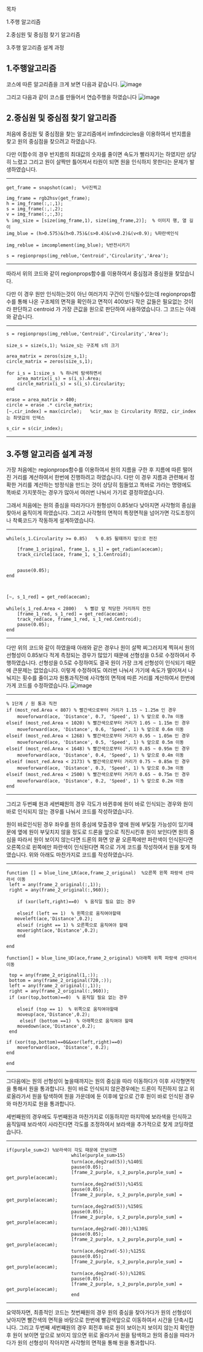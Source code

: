 목차

1.주행 알고리즘

2.중심원 및 중심점 찾기 알고리즘

3.주행 알고리즘 설계 과정



1.주행알고리즘
------------------------------------------------------------------------------------------
코스에 따른 알고리즘을 크게 보면 다음과 같습니다.
![image](https://user-images.githubusercontent.com/103105656/178724592-aa1250bb-ab51-4872-b4be-5021a8dafbb5.png)


그리고 다음과 같이 코스를 만들어서 연습주행을 하였습니다
![image](https://user-images.githubusercontent.com/103105656/178649621-70f1fab8-8d1e-4228-930e-3f284c48a803.png)

2.중심원 및 중심점 찾기 알고리즘
------------------------------------------------------------------------------------------
처음에 중심원 및 중심점을 찾는 알고리즘에서 imfindcircles을 이용하여서 반지름을 찾고 원의 중심점을 찾으려고 하였습니다.

다만 이함수의 경우 반지름의 최대값의 숫자를 줄이면 속도가 빨라지기는 하였지만 상당히 느렸고 그리고
원이 살짝만 틀어져서 타원이 되면 원을 인식하지 못한다는 문제가 발생하였습니다.

---------------------------------------------------------------------------------------
```
get_frame = snapshot(cam);  %사진찍고

img_frame = rgb2hsv(get_frame);
h = img_frame(:,:,1);
s = img_frame(:,:,2);
v = img_frame(:,:,3);
% img_size = [size(img_frame,1), size(img_frame,2)];  % 이미지 행, 열 길이
img_blue = (h>0.575)&(h<0.75)&(s>0.4)&(v>0.2)&(v<0.9); %파란색인식
    
img_reblue = imcomplement(img_blue); %반전시키기

s = regionprops(img_reblue,'Centroid','Circularity','Area');
```
-------------------------------------------------------------------------------------
따라서 위의 코드와 같이 regionprops함수를 이용하여서 중심점과 중심원을 찾았습니다.

다만 이 경우 원만 인식하는것이 아닌 여러가지 구간이 인식될수있는데 regionprops함수를 통해
나온 구조체의 면적을 확인하고 면적이 400보다 작은 값들은 필요없는 것이라 판단하고 centroid
가 가장 큰값을 원으로 판단하여 사용하였습니다. 그 코드는 아래와 같습니다.

-------------------------------------------------------------------------------------
```
s = regionprops(img_reblue,'Centroid','Circularity','Area');

size_s = size(s,1); %size_s는 구조체 s의 크기

area_matrix = zeros(size_s,1);
circle_matrix = zeros(size_s,1);

for i_s = 1:size_s  % 하나씩 탐색하면서
    area_matrix(i_s) = s(i_s).Area;
    circle_matrix(i_s) = s(i_s).Circularity;
end

erase = area_matrix > 400;
circle = erase .* circle_matrix;
[~,cir_index] = max(circle);   %cir_max 는 Circularity 최댓값, cir_index는 최댓값의 인덱스

s_cir = s(cir_index);
```
-------------------------------------------------------------------------------------

3.주행 알고리즘 설계 과정
-------------------------------------------------------------------------------------

가장 처음에는 regionprops함수를 이용하여서 원의 지름을 구한 후 지름에 따른 떨어진 거리를
계산하여서 한번에 진행하려고 하였습니다. 다만 이 경우 지름과 관련해서 정확한 거리를 계산하는
방정식을 만드는 것이 상당히 힘들었고 똑바로 가라는 명령에도 똑바로 가지못하는 경우가 많아서
여러번 나눠서 가기로 결정하였습니다.

그래서 처음에는 원의 중심을 따라가다가 원형성이 0.85보다 낮아지면 사각형의 중심을 찾아서 움직이게 하였습니다. 그리고 사각형의 면적이 특정면적을 넘어가면 각도조정이나 착륙코드가 작동하게 설계하였습니다.

-------------------------------------------------------------------------------------
```
while(s_1.Circularity >= 0.85)   % 0.85 될때까지 앞으로 전진
    
    [frame_1_original, frame_1, s_1] = get_radian(acecam);
    track_circle1(ace, frame_1, s_1.Centroid);


    pause(0.05);
end



[~, s_1_red] = get_red(acecam);

while(s_1_red.Area < 2800)   % 빨강 앞 적당한 거리까지 전진
    [frame_1_red, s_1_red] = get_red(acecam);
    track_red(ace, frame_1_red, s_1_red.Centroid);
    pause(0.05);
end
```
-------------------------------------------------------------------------------------

다만 위의 코드와 같이 하였을때 아래와 같은 경우나 원이 살짝 찌그러지게 찍혀서 원의 선형성이 0.85보다 적게 측정되는 경우가 많았기 때문에 선형성을 0.5로 수정하여서 주행하였습니다. 선형성을 0.5로 수정하여도 결국 원이 가장 크게 선형성이 인식되기 때문에 큰문제는 없었습니다. 이렇게 수정하여도 여러번 나눠서 가기에 속도가 떨어져서 나눠지는 횟수를 줄이고자 원통과직전에 사각형의 면적에 따른 거리를 계산하여서 한번에 가게 코드를 수정하였습니다.
![image](https://user-images.githubusercontent.com/103105656/178669347-01954dd0-bb19-41cc-a37a-66f3fe29a507.png)

-------------------------------------------------------------------------------------
```
% 1단계 / 원 통과 직전
if (most_red.Area < 807) % 빨간색으로부터 거리가 1.15 ~ 1.25m 인 경우
    moveforward(ace, 'Distance', 0.7, 'Speed', 1) % 앞으로 0.7m 이동
elseif (most_red.Area < 1020) % 빨간색으로부터 거리가 1.05 ~ 1.15m 인 경우
    moveforward(ace, 'Distance', 0.6, 'Speed', 1) % 앞으로 0.6m 이동
elseif (most_red.Area < 1268) % 빨간색으로부터 거리가 0.95 ~ 1.05m 인 경우
    moveforward(ace, 'Distance', 0.5, 'Speed', 1) % 앞으로 0.5m 이동
elseif (most_red.Area < 1648) % 빨간색으로부터 거리가 0.85 ~ 0.95m 인 경우
    moveforward(ace, 'Distance', 0.4, 'Speed', 1) % 앞으로 0.4m 이동
elseif (most_red.Area < 2173) % 빨간색으로부터 거리가 0.75 ~ 0.85m 인 경우
    moveforward(ace, 'Distance', 0.3, 'Speed', 1) % 앞으로 0.3m 이동
elseif (most_red.Area < 2500) % 빨간색으로부터 거리가 0.65 ~ 0.75m 인 경우
    moveforward(ace, 'Distance', 0.2, 'Speed', 1) % 앞으로 0.2m 이동
end
```
-------------------------------------------------------------------------------------

그리고 두번째 원과 세번째원의 경우 각도가 바뀐후에 원이 바로 인식되는 경우와 원이 바로 인식되지 않는 경우를 나눠서 코드를 작성하였습니다.

원이 바로인식된 경우 좌우를 원의 중심에 맞출경우 옆에 원에 부딫칠 가능성이 있기때문에 옆에 원이 부딫치지 않을 정도로 드론을 앞으로 직진시킨후 원이 보인다면 원의 중심을 따라서 원이 보이지 않는다면 드론의 화면 양 끝 오른쪽에만 파란색이 인식된다면 오른쪽으로 왼쪽에만 파란색이 인식된다면 쪽으로 가게 코드를 작성하여서 원을 찾게 하였습니다. 위와 아래도 마찬가지로 코드를 작성하였습니다.

-------------------------------------------------------------------------------------
```
function [] = blue_line_LR(ace,frame_2_original)  %오른쪽 왼쪽 파랑색 선따라서 이동
 left = any(frame_2_original(:,1));
 right = any(frame_2_original(:,960));

    if (xor(left,right)==0)  % 움직일 필요 없는 경우
    
    elseif (left == 1)  % 왼쪽으로 움직여야할때
   moveleft(ace,'Distance',0.2);
    elseif (right == 1) % 오른쪽으로 움직여야 할때
    moveright(ace,'Distance',0.2);
    end

end

function[] = blue_line_UD(ace,frame_2_original) %아래쪽 위쪽 파랑색 선따라서 이동

 top = any(frame_2_original(1,:));
 bottom = any(frame_2_original(720,:));
 left = any(frame_2_original(:,1));
 right = any(frame_2_original(:,960));
 if (xor(top,bottom)==0)  % 움직일 필요 없는 경우
    
    elseif (top == 1)  % 위쪽으로 움직여야할때
    moveup(ace,'Distance',0.2);
     elseif (bottom ==1)  % 아래쪽으로 움직여야 할때
    movedown(ace,'Distance',0.2);     
 end

if (xor(top,bottom)==0&&xor(left,right)==0)
    moveforward(ace, 'Distance', 0.2);
end

end
```
-------------------------------------------------------------------------------------

그다음에는 원의 선형성이 높을때까지는 원의 중심을 따라 이동하다가 이후 사각형면적을 통해서 원을 통과합니다. 원이 바로 인식되지 않은경우에는 드론이 직진하지 않고 위로올라가서 원을 탐색하여 원을 가운데에 둔 이후에 앞으로 간후 원이 바로 인식된 경우와 마찬가지로 원을 통과합니다.

세번째원의 경우에도 두번째원과 마찬가지로 이동하지만 마지막에 보라색을 인식하고 움직일때 보라색이 사라진다면 각도를 조정하여서 보라색을 추가적으로 찾게 코딩하였습니다.

-------------------------------------------------------------------------------------
```
if(purple_sum<2) %보라색이 각도 때문에 안보이면
                        while(purple_sum>15)
                        turn(ace,deg2rad(5));%140도
                        pause(0.05);
                        [frame_2_purple, s_2_purple,purple_sum] = get_purple(acecam);
                        turn(ace,deg2rad(5));%145도
                        pause(0.05);
                        [frame_2_purple, s_2_purple,purple_sum] = get_purple(acecam);
                        turn(ace,deg2rad(5));%150도
                        pause(0.05);
                        [frame_2_purple, s_2_purple,purple_sum] = get_purple(acecam);
                        turn(ace,deg2rad(-20));%130도
                        pause(0.05);
                        [frame_2_purple, s_2_purple,purple_sum] = get_purple(acecam);
                        turn(ace,deg2rad(-5));%125도
                        pause(0.05);
                        [frame_2_purple, s_2_purple,purple_sum] = get_purple(acecam);
                        turn(ace,deg2rad(-5));%120도
                        pause(0.05);
                        [frame_2_purple, s_2_purple,purple_sum] = get_purple(acecam);
                        end
```                        
-------------------------------------------------------------------------------------


요약하자면, 최종적인 코드는 첫번째원의 경우 원의 중심을 찾아가다가 원의 선형성이 낮아지면 빨간색의 면적을 바탕으로 한번에 빨강색앞으로 이동하여서 시간을 단축시킵니다. 그리고 두번째 세번쨰원의 경우 회전후 바로 원이 보이는지 보이지 않는지 확인한 후 원이 보이면 앞으로 보이지 않으면 위로 올라가서 원을 탐색하고  원의 중심을 따라가다가 원의 선형성이 작아지면 사각형의 면적을 통해 원을 통과합니다.
